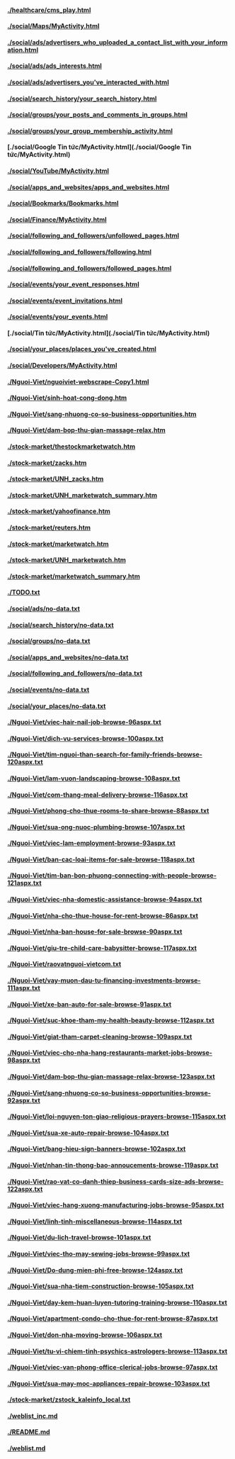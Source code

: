 #### [./healthcare/cms_play.html](./healthcare/cms_play.html)
#### [./social/Maps/MyActivity.html](./social/Maps/MyActivity.html)
#### [./social/ads/advertisers_who_uploaded_a_contact_list_with_your_information.html](./social/ads/advertisers_who_uploaded_a_contact_list_with_your_information.html)
#### [./social/ads/ads_interests.html](./social/ads/ads_interests.html)
#### [./social/ads/advertisers_you've_interacted_with.html](./social/ads/advertisers_you've_interacted_with.html)
#### [./social/search_history/your_search_history.html](./social/search_history/your_search_history.html)
#### [./social/groups/your_posts_and_comments_in_groups.html](./social/groups/your_posts_and_comments_in_groups.html)
#### [./social/groups/your_group_membership_activity.html](./social/groups/your_group_membership_activity.html)
#### [./social/Google Tin tức/MyActivity.html](./social/Google Tin tức/MyActivity.html)
#### [./social/YouTube/MyActivity.html](./social/YouTube/MyActivity.html)
#### [./social/apps_and_websites/apps_and_websites.html](./social/apps_and_websites/apps_and_websites.html)
#### [./social/Bookmarks/Bookmarks.html](./social/Bookmarks/Bookmarks.html)
#### [./social/Finance/MyActivity.html](./social/Finance/MyActivity.html)
#### [./social/following_and_followers/unfollowed_pages.html](./social/following_and_followers/unfollowed_pages.html)
#### [./social/following_and_followers/following.html](./social/following_and_followers/following.html)
#### [./social/following_and_followers/followed_pages.html](./social/following_and_followers/followed_pages.html)
#### [./social/events/your_event_responses.html](./social/events/your_event_responses.html)
#### [./social/events/event_invitations.html](./social/events/event_invitations.html)
#### [./social/events/your_events.html](./social/events/your_events.html)
#### [./social/Tin tức/MyActivity.html](./social/Tin tức/MyActivity.html)
#### [./social/your_places/places_you've_created.html](./social/your_places/places_you've_created.html)
#### [./social/Developers/MyActivity.html](./social/Developers/MyActivity.html)
#### [./Nguoi-Viet/nguoiviet-webscrape-Copy1.html](./Nguoi-Viet/nguoiviet-webscrape-Copy1.html)
#### [./Nguoi-Viet/sinh-hoat-cong-dong.htm](./Nguoi-Viet/sinh-hoat-cong-dong.htm)
#### [./Nguoi-Viet/sang-nhuong-co-so-business-opportunities.htm](./Nguoi-Viet/sang-nhuong-co-so-business-opportunities.htm)
#### [./Nguoi-Viet/dam-bop-thu-gian-massage-relax.htm](./Nguoi-Viet/dam-bop-thu-gian-massage-relax.htm)
#### [./stock-market/thestockmarketwatch.htm](./stock-market/thestockmarketwatch.htm)
#### [./stock-market/zacks.htm](./stock-market/zacks.htm)
#### [./stock-market/UNH_zacks.htm](./stock-market/UNH_zacks.htm)
#### [./stock-market/UNH_marketwatch_summary.htm](./stock-market/UNH_marketwatch_summary.htm)
#### [./stock-market/yahoofinance.htm](./stock-market/yahoofinance.htm)
#### [./stock-market/reuters.htm](./stock-market/reuters.htm)
#### [./stock-market/marketwatch.htm](./stock-market/marketwatch.htm)
#### [./stock-market/UNH_marketwatch.htm](./stock-market/UNH_marketwatch.htm)
#### [./stock-market/marketwatch_summary.htm](./stock-market/marketwatch_summary.htm)
#### [./TODO.txt](./TODO.txt)
#### [./social/ads/no-data.txt](./social/ads/no-data.txt)
#### [./social/search_history/no-data.txt](./social/search_history/no-data.txt)
#### [./social/groups/no-data.txt](./social/groups/no-data.txt)
#### [./social/apps_and_websites/no-data.txt](./social/apps_and_websites/no-data.txt)
#### [./social/following_and_followers/no-data.txt](./social/following_and_followers/no-data.txt)
#### [./social/events/no-data.txt](./social/events/no-data.txt)
#### [./social/your_places/no-data.txt](./social/your_places/no-data.txt)
#### [./Nguoi-Viet/viec-hair-nail-job-browse-96aspx.txt](./Nguoi-Viet/viec-hair-nail-job-browse-96aspx.txt)
#### [./Nguoi-Viet/dich-vu-services-browse-100aspx.txt](./Nguoi-Viet/dich-vu-services-browse-100aspx.txt)
#### [./Nguoi-Viet/tim-nguoi-than-search-for-family-friends-browse-120aspx.txt](./Nguoi-Viet/tim-nguoi-than-search-for-family-friends-browse-120aspx.txt)
#### [./Nguoi-Viet/lam-vuon-landscaping-browse-108aspx.txt](./Nguoi-Viet/lam-vuon-landscaping-browse-108aspx.txt)
#### [./Nguoi-Viet/com-thang-meal-delivery-browse-116aspx.txt](./Nguoi-Viet/com-thang-meal-delivery-browse-116aspx.txt)
#### [./Nguoi-Viet/phong-cho-thue-rooms-to-share-browse-88aspx.txt](./Nguoi-Viet/phong-cho-thue-rooms-to-share-browse-88aspx.txt)
#### [./Nguoi-Viet/sua-ong-nuoc-plumbing-browse-107aspx.txt](./Nguoi-Viet/sua-ong-nuoc-plumbing-browse-107aspx.txt)
#### [./Nguoi-Viet/viec-lam-employment-browse-93aspx.txt](./Nguoi-Viet/viec-lam-employment-browse-93aspx.txt)
#### [./Nguoi-Viet/ban-cac-loai-items-for-sale-browse-118aspx.txt](./Nguoi-Viet/ban-cac-loai-items-for-sale-browse-118aspx.txt)
#### [./Nguoi-Viet/tim-ban-bon-phuong-connecting-with-people-browse-121aspx.txt](./Nguoi-Viet/tim-ban-bon-phuong-connecting-with-people-browse-121aspx.txt)
#### [./Nguoi-Viet/viec-nha-domestic-assistance-browse-94aspx.txt](./Nguoi-Viet/viec-nha-domestic-assistance-browse-94aspx.txt)
#### [./Nguoi-Viet/nha-cho-thue-house-for-rent-browse-86aspx.txt](./Nguoi-Viet/nha-cho-thue-house-for-rent-browse-86aspx.txt)
#### [./Nguoi-Viet/nha-ban-house-for-sale-browse-90aspx.txt](./Nguoi-Viet/nha-ban-house-for-sale-browse-90aspx.txt)
#### [./Nguoi-Viet/giu-tre-child-care-babysitter-browse-117aspx.txt](./Nguoi-Viet/giu-tre-child-care-babysitter-browse-117aspx.txt)
#### [./Nguoi-Viet/raovatnguoi-vietcom.txt](./Nguoi-Viet/raovatnguoi-vietcom.txt)
#### [./Nguoi-Viet/vay-muon-dau-tu-financing-investments-browse-111aspx.txt](./Nguoi-Viet/vay-muon-dau-tu-financing-investments-browse-111aspx.txt)
#### [./Nguoi-Viet/xe-ban-auto-for-sale-browse-91aspx.txt](./Nguoi-Viet/xe-ban-auto-for-sale-browse-91aspx.txt)
#### [./Nguoi-Viet/suc-khoe-tham-my-health-beauty-browse-112aspx.txt](./Nguoi-Viet/suc-khoe-tham-my-health-beauty-browse-112aspx.txt)
#### [./Nguoi-Viet/giat-tham-carpet-cleaning-browse-109aspx.txt](./Nguoi-Viet/giat-tham-carpet-cleaning-browse-109aspx.txt)
#### [./Nguoi-Viet/viec-cho-nha-hang-restaurants-market-jobs-browse-98aspx.txt](./Nguoi-Viet/viec-cho-nha-hang-restaurants-market-jobs-browse-98aspx.txt)
#### [./Nguoi-Viet/dam-bop-thu-gian-massage-relax-browse-123aspx.txt](./Nguoi-Viet/dam-bop-thu-gian-massage-relax-browse-123aspx.txt)
#### [./Nguoi-Viet/sang-nhuong-co-so-business-opportunities-browse-92aspx.txt](./Nguoi-Viet/sang-nhuong-co-so-business-opportunities-browse-92aspx.txt)
#### [./Nguoi-Viet/loi-nguyen-ton-giao-religious-prayers-browse-115aspx.txt](./Nguoi-Viet/loi-nguyen-ton-giao-religious-prayers-browse-115aspx.txt)
#### [./Nguoi-Viet/sua-xe-auto-repair-browse-104aspx.txt](./Nguoi-Viet/sua-xe-auto-repair-browse-104aspx.txt)
#### [./Nguoi-Viet/bang-hieu-sign-banners-browse-102aspx.txt](./Nguoi-Viet/bang-hieu-sign-banners-browse-102aspx.txt)
#### [./Nguoi-Viet/nhan-tin-thong-bao-annoucements-browse-119aspx.txt](./Nguoi-Viet/nhan-tin-thong-bao-annoucements-browse-119aspx.txt)
#### [./Nguoi-Viet/rao-vat-co-danh-thiep-business-cards-size-ads-browse-122aspx.txt](./Nguoi-Viet/rao-vat-co-danh-thiep-business-cards-size-ads-browse-122aspx.txt)
#### [./Nguoi-Viet/viec-hang-xuong-manufacturing-jobs-browse-95aspx.txt](./Nguoi-Viet/viec-hang-xuong-manufacturing-jobs-browse-95aspx.txt)
#### [./Nguoi-Viet/linh-tinh-miscellaneous-browse-114aspx.txt](./Nguoi-Viet/linh-tinh-miscellaneous-browse-114aspx.txt)
#### [./Nguoi-Viet/du-lich-travel-browse-101aspx.txt](./Nguoi-Viet/du-lich-travel-browse-101aspx.txt)
#### [./Nguoi-Viet/viec-tho-may-sewing-jobs-browse-99aspx.txt](./Nguoi-Viet/viec-tho-may-sewing-jobs-browse-99aspx.txt)
#### [./Nguoi-Viet/Do-dung-mien-phi-free-browse-124aspx.txt](./Nguoi-Viet/Do-dung-mien-phi-free-browse-124aspx.txt)
#### [./Nguoi-Viet/sua-nha-tiem-construction-browse-105aspx.txt](./Nguoi-Viet/sua-nha-tiem-construction-browse-105aspx.txt)
#### [./Nguoi-Viet/day-kem-huan-luyen-tutoring-training-browse-110aspx.txt](./Nguoi-Viet/day-kem-huan-luyen-tutoring-training-browse-110aspx.txt)
#### [./Nguoi-Viet/apartment-condo-cho-thue-for-rent-browse-87aspx.txt](./Nguoi-Viet/apartment-condo-cho-thue-for-rent-browse-87aspx.txt)
#### [./Nguoi-Viet/don-nha-moving-browse-106aspx.txt](./Nguoi-Viet/don-nha-moving-browse-106aspx.txt)
#### [./Nguoi-Viet/tu-vi-chiem-tinh-psychics-astrologers-browse-113aspx.txt](./Nguoi-Viet/tu-vi-chiem-tinh-psychics-astrologers-browse-113aspx.txt)
#### [./Nguoi-Viet/viec-van-phong-office-clerical-jobs-browse-97aspx.txt](./Nguoi-Viet/viec-van-phong-office-clerical-jobs-browse-97aspx.txt)
#### [./Nguoi-Viet/sua-may-moc-appliances-repair-browse-103aspx.txt](./Nguoi-Viet/sua-may-moc-appliances-repair-browse-103aspx.txt)
#### [./stock-market/zstock_kaleinfo_local.txt](./stock-market/zstock_kaleinfo_local.txt)
#### [./weblist_inc.md](./weblist_inc.md)
#### [./README.md](./README.md)
#### [./weblist.md](./weblist.md)
